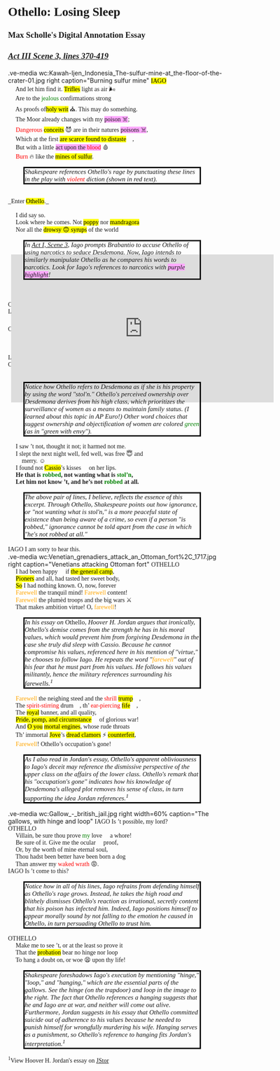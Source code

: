 <style>
    .main {
        font-family: 'Times New Roman', serif;
    }
    .comment {
        position: relative;
        right: -35px;
        font-family: 'Times New Roman', serif;
        border-style: solid;
        border-color: black;
        width: 400px;
        font-size: 15px;
    }
</style>

<h1 style="font-family: 'Times New Roman', serif; margin-top: 30px; margin-bottom: 10px;"><strong>Othello: Losing Sleep</strong></h1>
<div style="font-size: 16px;">
    <h3 style="font-family: 'Times New Roman', serif;">Max Scholle's Digital Annotation Essay</h3>
    <h3 style="font-family: 'Times New Roman', serif;"><em><a href="https://www.folger.edu/explore/shakespeares-works/othello/read/3/3/#line-3.3.370Othello">Act III Scene 3, lines 370-419</a></em></h3>
</div>

.ve-media wc:Kawah-Ijen_Indonesia_The-sulfur-mine-at_the-floor-of-the-crater-01.jpg right caption="Burning sulfur mine"
<span class="main">
<mark qid="Q1655364">IAGO</mark></br>
&emsp; And let him find it. <mark description="trivial things">Trifles</mark> light as air 🌬️</br>
&emsp; Are to the <span style="color:green;">jealous</span> confirmations strong 💪</br>
&emsp; As proofs of<mark qid="Q1845">holy writ</mark> ⛪️. This may do something.</br>
&emsp; The Moor already changes with my <span style="background-color:#FFAAFF;">poison ☠️</span>;</br>
&emsp; <span style="color:red;">Dangerous</span> <mark description="conceptions, ideas">conceits</mark> 😈 are in their natures <span style="background-color:#FFAAFF;">poisons ☠️</span>,</br>
&emsp; Which at the first <mark description="scarcely offend the taste"> are scarce found to distaste</mark> 🤫,</br>
&emsp; But with a little <span style="background-color:#FFAAFF;">act upon the <span style="color:red;">blood</span></span> 🩸</br>
&emsp; <span style="color:red;">Burn</span> 🔥 like the <mark qid="Q2255396">mines of sulfur</mark>.</br>
</span>
<p class="comment"><i>Shakespeare references Othello's rage by punctuating these lines in the play with <span style="color:red;">violent</span> diction (shown in red text).</i></p>
<span class="main">
</br>
_Enter <mark qid="Q1966171">Othello</mark>._</br>
</br>
</span>
<div style="display: flex; align-items: center;">
  <iframe width="600" height="338" 
      src="https://www.youtube.com/embed/ZqS1OulRbt4?start=747" 
      frameborder="0" allowfullscreen
      style="position: absolute; right: 125px; top: 650px;"></iframe>
</div>
<span class="main">
&emsp; I did say so.</br>
&emsp; Look where he comes. Not <span style="background-color:#FFAAFF;"><mark qid="Q46452">poppy</mark></span> nor <span style="background-color:#FFAAFF;"><mark qid="Q2651366">mandragora</mark> </span></br>
&emsp; Nor all the <span style="background-color:#FFAAFF;"><mark description="References poppy and mandragora, from which narcotic syrups are sourced">drowsy 🙃 syrups</mark></span> of the world</br>
</span>
<p class="comment"><i>In <a href="https://www.folger.edu/explore/shakespeares-works/othello/read/1/3/#line-1.3.74">Act I, Scene 3</a>, Iago prompts Brabantio to accuse Othello of using narcotics to seduce Desdemona. Now, Iago intends to similarly manipulate Othello as he compares his words to narcotics. Look for Iago's references to narcotics with <span style="background-color:#FFAAFF;">purple highlight</span>!</i></p>
<span class="main">
&emsp; Shall ever <span style="background-color:#FFAAFF;">medicine</span> thee to that sweet 😌 sleep 😴</br>
&emsp; Which thou <mark description="had, experienced"> owedst</mark> yesterday.</br>
OTHELLO  Ha, ha, false to me? 😡</br>
IAGO </br>
&emsp; Why, how now, general? 🤷‍♂️ No more of that! ✋</br>
OTHELLO </br>
&emsp; <mark description="Word used to send away witches 🧙‍♀️ and devils">Avaunt!</mark> Begone! Thou hast set me on <mark qid="Q1351382">the rack</mark>. 😵</br>
&emsp; I swear ’tis better to be much <mark description="deceived">abused</mark></br>
&emsp; Than but to know ’t a little.</br>
IAGO  How now, my lord? 🤷‍♂️</br>
OTHELLO </br>
&emsp; What sense had I of <mark qid="Q3272719">her</mark> <span style="color:green;">stol’n</span> hours of lust?</br>
</span>
<p class="comment"><i>Notice how Othello refers to Desdemona as if she is his property by using the word "stol'n." Othello's perceived ownership over Desdemona derives from his high class, which prioritizes the surveillance of women as a means to maintain family status. (I learned about this topic in AP Euro!) Other word choices that suggest ownership and objectification of women are colored <span style="color:green;">green</span> (as in "green with envy").</i></p>
<span class="main">
&emsp; I saw ’t not, thought it not; it harmed not me.</br>
&emsp; I slept the next night well, fed well, was free 😇 and</br>
&emsp;&emsp; merry. ☺️</br>
&emsp; I found not <mark qid="Q6829164">Cassio</mark>’s kisses 💋 on her lips.</br>
&emsp; <strong>He that is <span style="color:green;">robbed</span>, not wanting what is <span style="color:green;">stol’n</span>,</br>
&emsp; Let him not know ’t, and he’s not <span style="color:green;">robbed</span> at all.</strong></br>
</span>
<p class="comment"><i>The above pair of lines, I believe, reflects the essence of this excerpt. Through Othello, Shakespeare points out how ignorance, or "not wanting what is stol'n," is a more peaceful state of existence than being aware of a crime, so even if a person "is robbed," ignorance cannot be told apart from the case in which "he's not robbed at all."</i></p>
<span class="main">
IAGO  I am sorry to hear this. 🫢</br>
</span>
.ve-media wc:Venetian_grenadiers_attack_an_Ottoman_fort%2C_1717.jpg right caption="Venetians attacking Ottoman fort"
<span class="main">
OTHELLO </br>
&emsp; I had been happy 🙂 if <mark description="the whole army">the general camp</mark>,</br>
&emsp; <mark qid="Q13393921">Pioners</mark> and all, had tasted her sweet body,</br>
&emsp; <mark description="so long as">So</mark> I had nothing known. O, now, forever</br>
&emsp; <span style="color:orange;">Farewell</span> the tranquil mind! <span style="color:orange;">Farewell</span> content!</br>
&emsp; <span style="color:orange;">Farewell</span> the plumèd troops and the big wars ⚔️</br>
&emsp; That makes ambition virtue! O, <span style="color:orange;">farewell</span>!</br>
</span>
<p class="comment"><i>In his essay on </i>Othello<i>, Hoover H. Jordan argues that ironically, Othello's demise comes from the strength he has in his moral values, which would prevent him from forgiving Desdemona in the case she truly did sleep with Cassio. Because he cannot compromise his values, referenced here in his mention of "virtue," he chooses to follow Iago. He repeats the word "<span style="color: orange;">farewell</span>" out of his fear that he must part from his values. He follows his values militantly, hence the military references surrounding his farewells.<sup>1</sup></i></p>
<span class="main">
&emsp; <span style="color:orange;">Farewell</span> the neighing steed and the <span style="color:red;">shrill</span> <mark qid="Q8338">trump</mark> 🎺,</br>
&emsp; The <span style="color:red;">spirit-stirring</span> drum 🥁, th’ <span style="color:red;">ear-piercing</span> <mark qid="Q2255516">fife</mark> 🪈,</br>
&emsp; The <mark description="splendid">royal</mark> banner, and all quality,</br>
&emsp; <mark description="proud display">Pride, pomp, and circumstance</mark> 🎉 of glorious war!</br>
&emsp; And <mark description="literary device: apostrophe">O you</mark> <mark qid="Q81103">mortal engines</mark>, whose rude throats</br>
&emsp; Th’ immortal <mark qid="Q4649">Jove</mark>’s <mark description="Jove's thunder">dread clamors</mark> ⚡ <mark description="in other words, the cannons imitate Jove's thunder">counterfeit</mark>,</br>
&emsp; <span style="color:orange;">Farewell</span>! Othello’s occupation’s gone!</br>
</span>
<p class="comment"><i>As I also read in Jordan's essay, Othello's apparent obliviousness to Iago's deceit may reference the dismissive perspective of the upper class on the affairs of the lower class. Othello's remark that his "occupation's gone" indicates how his knowledge of Desdemona's alleged plot removes his sense of class, in turn supporting the idea Jordan references.<sup>1</sup></i></p>
.ve-media wc:Gallow_-_british_jail.jpg right width=60% caption="The gallows, with hinge and loop"
<span class="main">
IAGO  Is ’t possible, my lord?</br>
OTHELLO </br>
&emsp; Villain, be sure thou prove <span style="color:green;">my</span> love 💖 a whore!</br>
&emsp; Be sure of it. Give me the ocular 👀 proof,</br>
&emsp; Or, by the worth of mine eternal soul,</br>
&emsp; Thou hadst been better have been born a dog</br>
&emsp; Than answer my <span style="color:red;">waked wrath</span> 😡.</br>
IAGO  Is ’t come to this?</br>
</span>
<p class="comment"><i>Notice how in all of his lines, Iago refrains from defending himself as Othello's rage grows. Instead, he takes the high road and blithely dismisses Othello's reaction as irrational, secretly content that his poison has infected him. Indeed, Iago positions himself to appear morally sound by not falling to the emotion he caused in Othello, in turn persuading Othello to trust him.</i></p>
<span class="main">
OTHELLO </br>
&emsp; Make me to see ’t, or at the least so prove it</br>
&emsp; That the <mark description="proof">probation</mark> bear no hinge nor loop</br>
&emsp; To hang a doubt on, or woe 😫 upon thy life!</br>
</span>
<p class="comment"><i>Shakespeare foreshadows Iago's execution by mentioning "hinge," "loop," and "hanging," which are the essential parts of the gallows. See the hinge (on the trapdoor) and loop in the image to the right. The fact that Othello references a hanging suggests that he and Iago are at war, and neither will come out alive. Furthermore, Jordan suggests in his essay that Othello committed suicide out of adherence to his values because he needed to punish himself for wrongfully murdering his wife. Hanging serves as a punishment, so Othello's reference to hanging fits Jordan's interpretation.<sup>1</sup></i></p>
<span class="main"><sup>1</sup>View Hoover H. Jordan's essay on <a href="https://www.jstor.org/stable/2866422">JStor</a></span>
